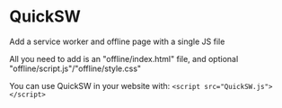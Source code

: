 # QuickSW
Add a service worker and offline page with a single JS file

All you need to add is an "offline/index.html" file, and optional "offline/script.js"/"offline/style.css"

You can use QuickSW in your website with:
`<script src="QuickSW.js"></script>`

